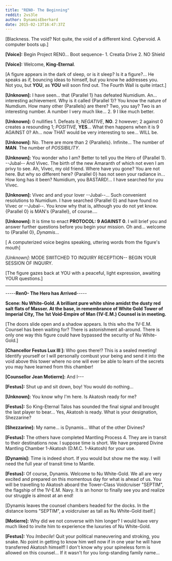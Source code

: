 ```yaml
---
title: "REN0- The Beginning"
reddit: 2vs3le
author: DynamisEberhard
date: 2015-02-13T16:47:37Z
---
```


[Blackness. The void? Not quite, the void of a different kind. Cybervoid. A computer boots up.]

**[Voice]:** Begin Project REN0... Boot sequence- 1. Creatia Drive 2. NO Shield

**[Voice]:** Welcome, **King-Eternal**.

[A figure appears in the dark of sleep, or is it sleep? Is it a figure?... He speaks as if, bouncing ideas to himself, but you know he addresses you. Not you, but **YOU**, as **YOU** will soon find out. The Fourth Wall is quite intact.]

**[Unknown]:** I have seen... that {Parallel 1} has defeated Numidium. An... interesting achievement. Why is it called {Parallel 1}? You know the nature of Numdium. How many other {Parallels} are there? Two, you say? Two is an interesting number. A number I very much like... 2. 9 I like much better.

**[Unknown]:** 0 nullifies 1. Defeats it; *NEGATIVE*, **NO**. 2 however; 2 against 0 creates a resounding 1; *POSITIVE*, **YES**... What then happens when it is 9 AGAINST 0? Ah... now THAT would be very interesting to see... WILL be.

**[Unknown]:** No. There are more than 2 {Parallels}. Infinite... The number of **MAN**. The number of *POSSIBILITY*.

**[Unknown]:** You wonder who I am? Better to tell you the Hero of {Parallel 1}. --Jubal-- And Vivec. The birth of the new Amaranth of which not even I am privy to see. Ah, Vivec, my old friend. Where have you gone? You are not here. But why so different here? {Parallel 0} has not seen your radiance in... How long has it been? Numidium, you BASTARD!... I have searched for you Vivec.

**[Unknown]:** Vivec and and your lover --Jubal--... Such convenient resolutions to Numidium. I have searched {Parallel 0} and have found no Vivec or --Jubal--. You know why that is, although you do not yet know. {Parallel 0} is MAN's {Parallel}, of course....

**[Unknown]:** It is time to enact **PROTOCOL: 9 AGAINST 0**. I will brief you and answer further questions before you begin your mission. Oh and... welcome to {Parallel 0}, *Dynamis*...

[ A computerized voice begins speaking, uttering words from the figure's mouth]

*[Unknown]:* MODE SWITCHED TO INQUIRY RECEPTION-- BEGIN YOUR SESSION OF INQUIRY.

[The figure gazes back at YOU with a peaceful, light expression, awaiting YOUR questions.]


--------------------------------------------------------------------------------------------------------------------------

-----**Ren0- The Hero has Arrived**-----

**Scene: Nu White-Gold. A brilliant pure white shine amidst the dusty red salt flats of Masser. At the base, in remembrance of White Gold Tower of Imperial City, The 1st Void-Empire of Man (1V-E.M.) Counsel is in meeting.**

[The doors slide open and a shadow appears. Is this who the 1V-E.M. Counsel has been waiting for? There is astonishment all-around. There is only one way this figure could have bypassed the security of Nu White-Gold.]

**[Chancellor Festus Lux III ]:** Who goes there!? This is a sealed meeting! Identify yourself or I will personally combust your being and send it into the void above this tower where no one will ever be able to learn of the secrets you may have learned from this chamber!

**[Counsellor Jean Motierre]:** And I---

**[Festus]:** Shut up and sit down, boy! You would do nothing...

**[Unknown]:** You know why I'm here. Is Akatosh ready for me?

**[Festus]:** So King-Eternal Talos has sounded the final signal and brought the last player to bear... Yes, Akatosh is ready. What is your designation, Shezzarine?

**[Shezzarine]:** My name... is Dynamis... What of the other Divines?

**[Festus]:** The others have completed Mantling Process 4. They are in transit to their destinations now. I suppose time is short. We have prepared Divine Mantling Chamber 1-Akatosh (D.M.C. 1-Akatosh) for your use.

**[Dynamis]:** Time is indeed short. If you would but show me the way. I will need the full year of transit time to Mantle.

**[Festus]:** Of course, Dynamis. Welcome to Nu White-Gold. We all are very excited and prepared on this momentous day for what is ahead of us. You will be travelling to Akatosh aboard the Tower-Class Voidcruiser "SEPTIM", the flagship of the 1V-E.M. Navy. It is an honor to finally see you and realize our struggle is almost at an end!

[Dynamis leaves the counsel chambers headed for the docks. In the distance looms "SEPTIM", a voidcruiser as tall as Nu White-Gold itself.]

**[Motierre]:** Why did we not converse with him longer? I would have very much liked to invite him to experience the luxuries of Nu White-Gold.

**[Festus]:** You *Imbecile*! Quit your political maneuvering and stroking, you snake. No point in getting to know him well now if in one year he will have transferred Akatosh himself! I don't know why your spineless form is allowed on this counsel... If it wasn't for you long-standing family name...

